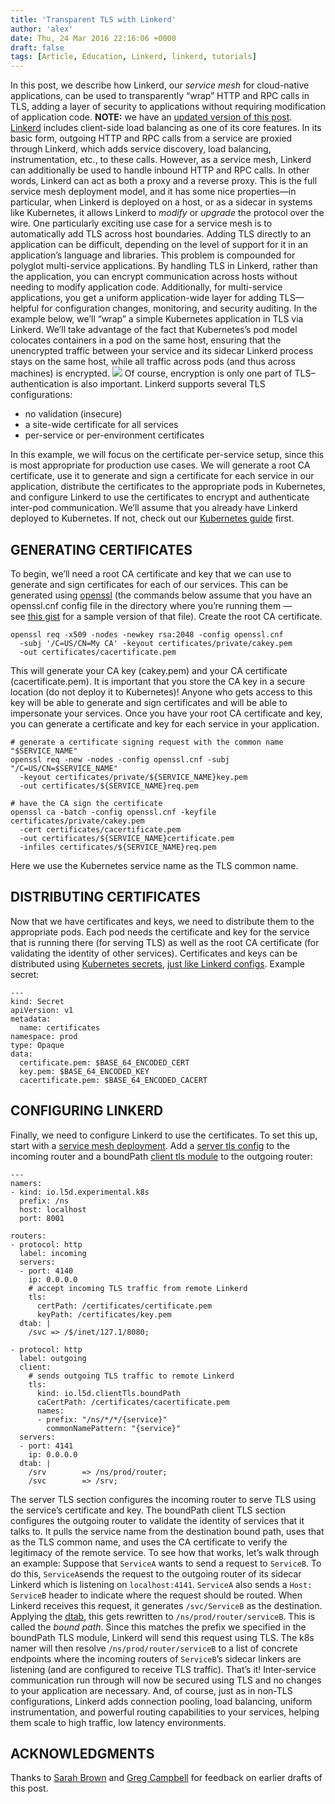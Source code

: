 ```yaml
---
title: 'Transparent TLS with Linkerd'
author: 'alex'
date: Thu, 24 Mar 2016 22:16:06 +0000
draft: false
tags: [Article, Education, Linkerd, linkerd, tutorials]
---
```


In this post, we describe how Linkerd, our *service mesh* for cloud-native applications, can be used to transparently “wrap” HTTP and RPC calls in TLS, adding a layer of security to applications without requiring modification of application code. **NOTE:** we have an [updated version of this post](/a-service-mesh-for-kubernetes-part-iii-encrypting-all-the-things/). [Linkerd](https://linkerd.io/) includes client-side load balancing as one of its core features. In its basic form, outgoing HTTP and RPC calls from a service are proxied through Linkerd, which adds service discovery, load balancing, instrumentation, etc., to these calls. However, as a service mesh, Linkerd can additionally be used to handle inbound HTTP and RPC calls. In other words, Linkerd can act as both a proxy and a reverse proxy. This is the full service mesh deployment model, and it has some nice properties—in particular, when Linkerd is deployed on a host, or as a sidecar in systems like Kubernetes, it allows Linkerd to *modify* or *upgrade* the protocol over the wire. One particularly exciting use case for a service mesh is to automatically add TLS across host boundaries. Adding TLS directly to an application can be difficult, depending on the level of support for it in an application’s language and libraries. This problem is compounded for polyglot multi-service applications. By handling TLS in Linkerd, rather than the application, you can encrypt communication across hosts without needing to modify application code. Additionally, for multi-service applications, you get a uniform application-wide layer for adding TLS—helpful for configuration changes, monitoring, and security auditing. In the example below, we’ll “wrap” a simple Kubernetes application in TLS via Linkerd. We’ll take advantage of the fact that Kubernetes’s pod model colocates containers in a pod on the same host, ensuring that the unencrypted traffic between your service and its sidecar Linkerd process stays on the same host, while all traffic across pods (and thus across machines) is encrypted. ![](https://buoyant.io/wp-content/uploads/2017/07/buoyant-l2l-diagram.png) Of course, encryption is only one part of TLS–authentication is also important. Linkerd supports several TLS configurations:

- no validation (insecure)
- a site-wide certificate for all services
- per-service or per-environment certificates

In this example, we will focus on the certificate per-service setup, since this is most appropriate for production use cases. We will generate a root CA certificate, use it to generate and sign a certificate for each service in our application, distribute the certificates to the appropriate pods in Kubernetes, and configure Linkerd to use the certificates to encrypt and authenticate inter-pod communication. We’ll assume that you already have Linkerd deployed to Kubernetes. If not, check out our [Kubernetes guide](https://linkerd.io/doc/0.2.1/k8s) first.

## GENERATING CERTIFICATES

To begin, we’ll need a root CA certificate and key that we can use to generate and sign certificates for each of our services. This can be generated using [openssl](https://www.openssl.org/) (the commands below assume that you have an openssl.cnf config file in the directory where you’re running them — see [this gist](https://gist.github.com/klingerf/d43738ac98b6bf0479c47987977a7782) for a sample version of that file). Create the root CA certificate.

    openssl req -x509 -nodes -newkey rsa:2048 -config openssl.cnf
      -subj '/C=US/CN=My CA' -keyout certificates/private/cakey.pem
      -out certificates/cacertificate.pem

This will generate your CA key (cakey.pem) and your CA certificate (cacertificate.pem). It is important that you store the CA key in a secure location (do not deploy it to Kubernetes)! Anyone who gets access to this key will be able to generate and sign certificates and will be able to impersonate your services. Once you have your root CA certificate and key, you can generate a certificate and key for each service in your application.

    # generate a certificate signing request with the common name "$SERVICE_NAME"
    openssl req -new -nodes -config openssl.cnf -subj "/C=US/CN=$SERVICE_NAME"
      -keyout certificates/private/${SERVICE_NAME}key.pem
      -out certificates/${SERVICE_NAME}req.pem

    # have the CA sign the certificate
    openssl ca -batch -config openssl.cnf -keyfile certificates/private/cakey.pem
      -cert certificates/cacertificate.pem
      -out certificates/${SERVICE_NAME}certificate.pem
      -infiles certificates/${SERVICE_NAME}req.pem

Here we use the Kubernetes service name as the TLS common name.

## DISTRIBUTING CERTIFICATES

Now that we have certificates and keys, we need to distribute them to the appropriate pods. Each pod needs the certificate and key for the service that is running there (for serving TLS) as well as the root CA certificate (for validating the identity of other services). Certificates and keys can be distributed using [Kubernetes secrets](http://kubernetes.io/v1.1/docs/user-guide/secrets.html), [just like Linkerd configs](https://linkerd.io/doc/0.2.1/k8s). Example secret:

    ---
    kind: Secret
    apiVersion: v1
    metadata:
      name: certificates
    namespace: prod
    type: Opaque
    data:
      certificate.pem: $BASE_64_ENCODED_CERT
      key.pem: $BASE_64_ENCODED_KEY
      cacertificate.pem: $BASE_64_ENCODED_CACERT

## CONFIGURING LINKERD

Finally, we need to configure Linkerd to use the certificates. To set this up, start with a [service mesh deployment](https://linkerd.io/in-depth/deployment). Add a [server tls config](https://linkerd.io/config/1.1.1/linkerd/index.html#server-tls) to the incoming router and a boundPath [client tls module](https://linkerd.io/config/1.1.1/linkerd/index.html#client-tls) to the outgoing router:

    ---
    namers:
    - kind: io.l5d.experimental.k8s
      prefix: /ns
      host: localhost
      port: 8001

    routers:
    - protocol: http
      label: incoming
      servers:
      - port: 4140
        ip: 0.0.0.0
        # accept incoming TLS traffic from remote Linkerd
        tls:
          certPath: /certificates/certificate.pem
          keyPath: /certificates/key.pem
      dtab: |
        /svc => /$/inet/127.1/8080;

    - protocol: http
      label: outgoing
      client:
        # sends outgoing TLS traffic to remote Linkerd
        tls:
          kind: io.l5d.clientTls.boundPath
          caCertPath: /certificates/cacertificate.pem
          names:
          - prefix: "/ns/*/*/{service}"
            commonNamePattern: "{service}"
      servers:
      - port: 4141
        ip: 0.0.0.0
      dtab: |
        /srv        => /ns/prod/router;
        /svc        => /srv;

The server TLS section configures the incoming router to serve TLS using the service’s certificate and key. The boundPath client TLS section configures the outgoing router to validate the identity of services that it talks to. It pulls the service name from the destination bound path, uses that as the TLS common name, and uses the CA certificate to verify the legitimacy of the remote service. To see how that works, let’s walk through an example: Suppose that `ServiceA` wants to send a request to `ServiceB`. To do this, `ServiceA`sends the request to the outgoing router of its sidecar Linkerd which is listening on `localhost:4141`. `ServiceA` also sends a `Host: ServiceB` header to indicate where the request should be routed. When Linkerd receives this request, it generates `/svc/ServiceB` as the destination. Applying the [dtab](https://linkerd.io/doc/dtabs/), this gets rewritten to `/ns/prod/router/serviceB`. This is called the *bound path*. Since this matches the prefix we specified in the boundPath TLS module, Linkerd will send this request using TLS. The k8s namer will then resolve `/ns/prod/router/serviceB` to a list of concrete endpoints where the incoming routers of `ServiceB`’s sidecar linkers are listening (and are configured to receive TLS traffic). That’s it! Inter-service communication run through will now be secured using TLS and no changes to your application are necessary. And, of course, just as in non-TLS configurations, Linkerd adds connection pooling, load balancing, uniform instrumentation, and powerful routing capabilities to your services, helping them scale to high traffic, low latency environments.

## ACKNOWLEDGMENTS

Thanks to [Sarah Brown](https://twitter.com/esbie) and [Greg Campbell](https://twitter.com/gtcampbell) for feedback on earlier drafts of this post.
